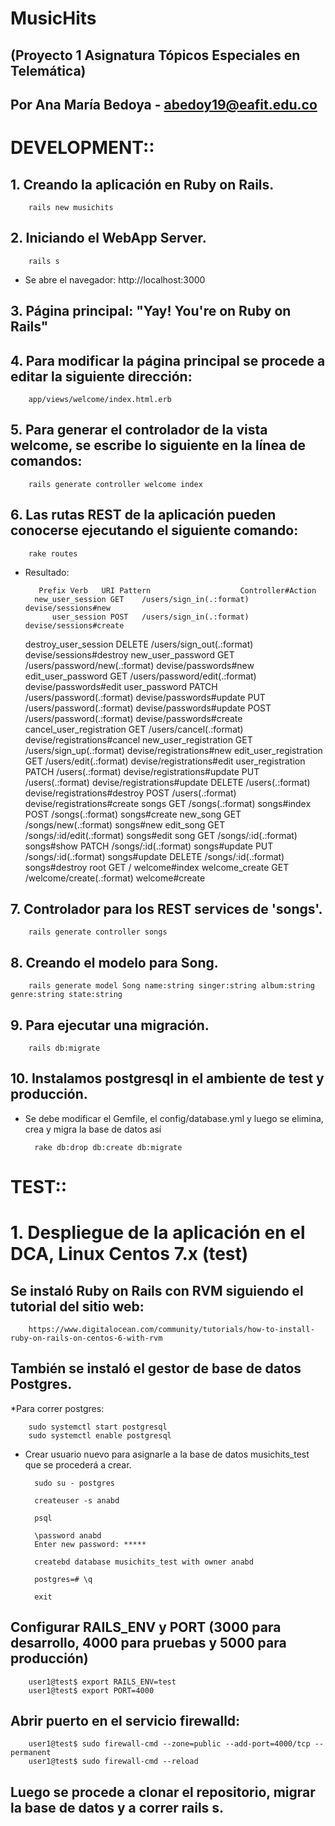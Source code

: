 # MusicHits 
## (Proyecto 1 Asignatura Tópicos Especiales en Telemática)
## Por Ana María Bedoya - abedoy19@eafit.edu.co

# DEVELOPMENT::

## 1. Creando la aplicación en Ruby on Rails.

        rails new musichits

## 2. Iniciando el WebApp Server.

        rails s

* Se abre el navegador: http://localhost:3000

## 3. Página principal: "Yay! You're on Ruby on Rails"

## 4. Para modificar la página principal se procede a editar la siguiente dirección:

        app/views/welcome/index.html.erb

## 5. Para generar el controlador de la vista welcome, se escribe lo siguiente en la línea de comandos:

		rails generate controller welcome index

## 6. Las rutas REST de la aplicación pueden conocerse ejecutando el siguiente comando:     

        rake routes

* Resultado:

		 Prefix Verb   URI Pattern                    Controller#Action
        new_user_session GET    /users/sign_in(.:format)       devise/sessions#new
            user_session POST   /users/sign_in(.:format)       devise/sessions#create
    destroy_user_session DELETE /users/sign_out(.:format)      devise/sessions#destroy
       new_user_password GET    /users/password/new(.:format)  devise/passwords#new
      edit_user_password GET    /users/password/edit(.:format) devise/passwords#edit
           user_password PATCH  /users/password(.:format)      devise/passwords#update
                         PUT    /users/password(.:format)      devise/passwords#update
                         POST   /users/password(.:format)      devise/passwords#create
cancel_user_registration GET    /users/cancel(.:format)        devise/registrations#cancel
   new_user_registration GET    /users/sign_up(.:format)       devise/registrations#new
  edit_user_registration GET    /users/edit(.:format)          devise/registrations#edit
       user_registration PATCH  /users(.:format)               devise/registrations#update
                         PUT    /users(.:format)               devise/registrations#update
                         DELETE /users(.:format)               devise/registrations#destroy
                         POST   /users(.:format)               devise/registrations#create
                   songs GET    /songs(.:format)               songs#index
                         POST   /songs(.:format)               songs#create
                new_song GET    /songs/new(.:format)           songs#new
               edit_song GET    /songs/:id/edit(.:format)      songs#edit
                    song GET    /songs/:id(.:format)           songs#show
                         PATCH  /songs/:id(.:format)           songs#update
                         PUT    /songs/:id(.:format)           songs#update
                         DELETE /songs/:id(.:format)           songs#destroy
                    root GET    /                              welcome#index
          welcome_create GET    /welcome/create(.:format)      welcome#create

## 7. Controlador para los REST services de 'songs'.

        rails generate controller songs

## 8. Creando el modelo para Song.

		rails generate model Song name:string singer:string album:string genre:string state:string

## 9. Para ejecutar una migración.

    	rails db:migrate 

## 10. Instalamos postgresql in el ambiente de test y producción.

* Se debe modificar el Gemfile, el config/database.yml y luego se elimina, crea y migra la base de datos así
		
		rake db:drop db:create db:migrate


# TEST::
# 1. Despliegue de la aplicación en el DCA, Linux Centos 7.x (test)

## Se instaló Ruby on Rails con RVM siguiendo el tutorial del sitio web:
	
		https://www.digitalocean.com/community/tutorials/how-to-install-ruby-on-rails-on-centos-6-with-rvm

## También se instaló el gestor de base de datos Postgres.

*Para correr postgres:

        sudo systemctl start postgresql
        sudo systemctl enable postgresql

* Crear usuario nuevo para asignarle a la base de datos musichits_test que se procederá a crear.

        sudo su - postgres

        createuser -s anabd

        psql

        \password anabd
        Enter new password: *****

        createbd database musichits_test with owner anabd

        postgres=# \q

        exit

## Configurar RAILS_ENV y PORT (3000 para desarrollo, 4000 para pruebas y 5000 para producción)

        user1@test$ export RAILS_ENV=test
        user1@test$ export PORT=4000

## Abrir puerto en el servicio firewalld:

        user1@test$ sudo firewall-cmd --zone=public --add-port=4000/tcp --permanent
        user1@test$ sudo firewall-cmd --reload

## Luego se procede a clonar el repositorio, migrar la base de datos y a correr rails s.




